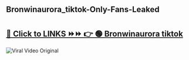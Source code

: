 
 ## Bronwinaurora_tiktok-Only-Fans-Leaked

# <h2><a href="https://clipsfans.com/Bronwinaurora_tiktok&ref=git">🔗 Click to LINKS ⏩⏩ 👉 🟢 Bronwinaurora tiktok </a></h2>

<a href="https://clipsfans.com/Bronwinaurora_tiktok&ref=git" rel="nofollow" data-target="animated-image.originalLink"><img src="https://i.ibb.co.com/xMMVF88/686577567.gif" alt="Viral Video Original" style="max-width: 100%; display: inline-block;" data-target="animated-image.originalImage"></a>

